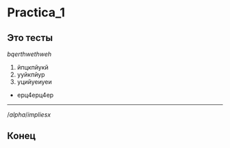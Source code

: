 # Practica_1
## Это тесты
*bqerthwethweh*
1. йпцкпйукй
3. ууйкпйур
2. уцийуеиуеи
* ерц4ерц4ер
---
$/alpha /implies x$

## Конец
